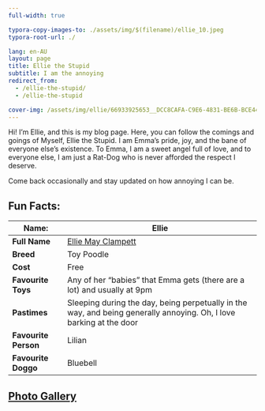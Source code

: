 ```yaml
---
full-width: true

typora-copy-images-to: ./assets/img/$(filename)/ellie_10.jpeg
typora-root-url: ./

lang: en-AU
layout: page
title: Ellie the Stupid
subtitle: I am the annoying
redirect_from:
  - /ellie-the-stupid/
  - /ellie-the-stupid

cover-img: /assets/img/ellie/66933925653__DCC8CAFA-C9E6-4831-BE6B-BCE44A0D1A75.jpeg
---
```


Hi! I’m Ellie, and this is my blog page. Here, you can follow the comings and goings of Myself, Ellie the Stupid. I am Emma’s pride, joy, and the bane of everyone else’s existence. To Emma, I am a sweet angel full of love, and to everyone else, I am just a Rat-Dog who is never afforded the respect I deserve.

Come back occasionally and stay updated on how annoying I can be.

## Fun Facts:

| **Name:**            | Ellie                                                        |
| -------------------- | ------------------------------------------------------------ |
| **Full Name**        | [Ellie May Clampett](https://beverlyhillbillies.fandom.com/wiki/Elly_May_Clampett) |
| **Breed**            | Toy Poodle                                                   |
| **Cost**             | Free                                                         |
| **Favourite Toys**   | Any of her “babies” that Emma gets (there are a lot) and usually at 9pm |
| **Pastimes**         | Sleeping during the day, being perpetually in the way, and being generally annoying. Oh, I love barking at the door |
| **Favourite Person** | Lilian                                                       |
| **Favourite Doggo**  | Bluebell                                                     |

## [Photo Gallery](/galleries/ellie-the-stupid)


